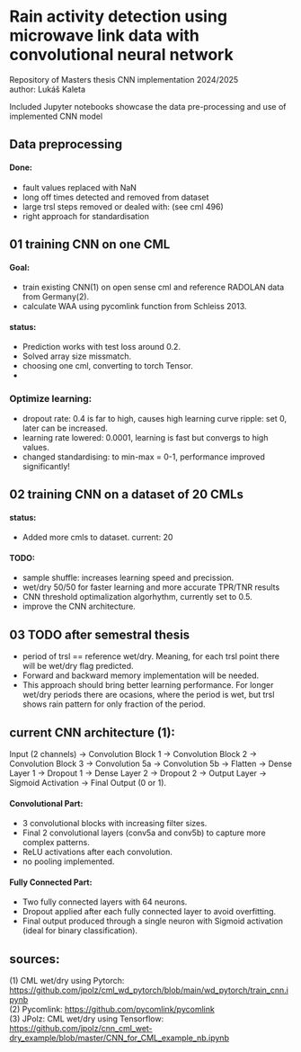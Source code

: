 # Rain activity detection using microwave link data with convolutional neural network

Repository of Masters thesis CNN implementation 2024/2025  
author: Lukáš Kaleta  

Included Jupyter notebooks showcase the data pre-processing and use of implemented CNN model

## Data preprocessing

#### Done:
- fault values replaced with NaN
- long off times detected and removed from dataset
- large trsl steps removed or dealed with: (see cml 496)
- right approach for standardisation
 

## 01 training CNN on one CML
#### Goal:
- train existing CNN(1) on open sense cml and reference RADOLAN data from Germany(2). 
- calculate WAA using pycomlink function from Schleiss 2013. 

#### status:   
- Prediction works with test loss around 0.2.  
- Solved array size missmatch.  
- choosing one cml, converting to torch Tensor.   
- 

### Optimize learning:   
- dropout rate: 0.4 is far to high, causes high learning curve ripple: set 0, later can be increased.  
- learning rate lowered: 0.0001, learning is fast but convergs to high values.  
- changed standardising: to min-max = 0-1, performance improved significantly!


## 02 training CNN on a dataset of 20 CMLs

#### status:
- Added more cmls to dataset. current: 20   

#### TODO:
- sample shuffle: increases learning speed and precission.  
- wet/dry 50/50 for faster learning and more accurate TPR/TNR results  
- CNN threshold optimalization algorhythm, currently set to 0.5.
- improve the CNN architecture.
 

## 03 TODO after semestral thesis
- period of trsl == reference wet/dry. Meaning, for each trsl point there will be wet/dry flag predicted.  
- Forward and backward memory implementation will be needed.  
- This approach should bring better learning performance. For longer wet/dry periods there are ocasions, where the period is wet, but trsl shows rain pattern for only fraction of the period.  


## current CNN architecture (1):
Input (2 channels) → Convolution Block 1 → Convolution Block 2 → Convolution Block 3 → Convolution 5a → Convolution 5b → Flatten → Dense Layer 1 → Dropout 1 → Dense Layer 2 → Dropout 2 → Output Layer → Sigmoid Activation → Final Output (0 or 1).  

#### Convolutional Part:
- 3 convolutional blocks with increasing filter sizes.  
- Final 2 convolutional layers (conv5a and conv5b) to capture more complex patterns.  
- ReLU activations after each convolution.  
- no pooling implemented.  

#### Fully Connected Part:
- Two fully connected layers with 64 neurons.  
- Dropout applied after each fully connected layer to avoid overfitting.  
- Final output produced through a single neuron with Sigmoid activation (ideal for binary classification).  

## sources:  
(1) CML wet/dry using Pytorch: https://github.com/jpolz/cml_wd_pytorch/blob/main/wd_pytorch/train_cnn.ipynb  
(2) Pycomlink: https://github.com/pycomlink/pycomlink  
(3) JPolz: CML wet/dry using Tensorflow: https://github.com/jpolz/cnn_cml_wet-dry_example/blob/master/CNN_for_CML_example_nb.ipynb  
